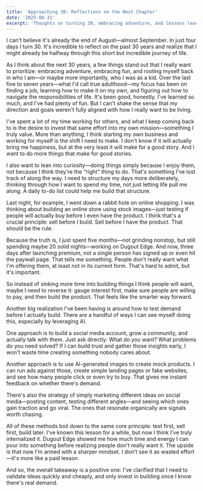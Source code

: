 ```yaml
---
title: 'Approaching 30: Reflections on the Next Chapter'
date: '2025-08-31'
excerpt: 'Thoughts on turning 30, embracing adventure, and lessons learned from building products.'
---
```


I can't believe it's already the end of August—almost September. In just four days I turn 30. It's incredible to reflect on the past 30 years and realize that I might already be halfway through this short but incredible journey of life.

As I think about the next 30 years, a few things stand out that I really want to prioritize: embracing adventure, embracing fun, and rooting myself back in who I am—or maybe more importantly, who I was as a kid. Over the last five to seven years—what I'd call true adulthood—my focus has been on finding a job, learning how to make it on my own, and figuring out how to navigate the responsibilities of life. It's been good, honestly. I've learned so much, and I've had plenty of fun. But I can't shake the sense that my direction and goals weren't fully aligned with how I really want to be living.

I've spent a lot of my time working for others, and what I keep coming back to is the desire to invest that same effort into my own mission—something I truly value. More than anything, I think starting my own business and working for myself is the shift I need to make. I don't know if it will actually bring me happiness, but at the very least it will make for a good story. And I want to do more things that make for good stories.

I also want to lean into curiosity—doing things simply because I enjoy them, not because I think they're the "right" thing to do. That's something I've lost track of along the way. I need to structure my days more deliberately, thinking through how I want to spend my time, not just letting life pull me along. A daily to-do list could help me build that structure.

Last night, for example, I went down a rabbit hole on online shopping. I was thinking about building an online store using stock images—just testing if people will actually buy before I even have the product. I think that's a crucial principle: sell before I build. Sell before I have the product. That should be the rule.

Because the truth is, I just spent five months—not grinding nonstop, but still spending maybe 20 solid nights—working on Dugout Edge. And now, three days after launching premium, not a single person has signed up or even hit the paywall page. That tells me something. People don't really want what I'm offering them, at least not in its current form. That's hard to admit, but it's important.

So instead of sinking more time into building things I think people will want, maybe I need to reverse it: gauge interest first, make sure people are willing to pay, and then build the product. That feels like the smarter way forward.

Another big realization I've been having is around how to test demand before I actually build. There are a handful of ways I can see myself doing this, especially by leveraging AI.

One approach is to build a social media account, grow a community, and actually talk with them. Just ask directly: What do you want? What problems do you need solved? If I can build trust and gather those insights early, I won't waste time creating something nobody cares about.

Another approach is to use AI-generated images to create mock products. I can run ads against those, create simple landing pages or fake websites, and see how many people click or even try to buy. That gives me instant feedback on whether there's demand.

There's also the strategy of simply marketing different ideas on social media—posting content, testing different angles—and seeing which ones gain traction and go viral. The ones that resonate organically are signals worth chasing.

All of these methods boil down to the same core principle: test first, sell first, build later. I've known this lesson for a while, but now I think I've truly internalized it. Dugout Edge showed me how much time and energy I can pour into something before realizing people don't really want it. The upside is that now I'm armed with a sharper mindset. I don't see it as wasted effort—it's more like a paid lesson.

And so, the overall takeaway is a positive one: I've clarified that I need to validate ideas quickly and cheaply, and only invest in building once I know there's real demand.




